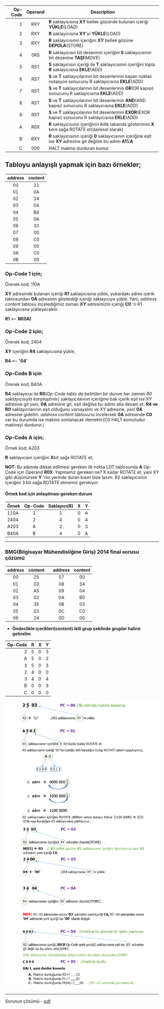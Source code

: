 |Op-Code | Operand  |Description|
|----:|:----:|---------|
| 1| RXY| **R** saklayıcısına **XY** bellek gözünde bulunan içeriği **YÜKLE**(LOAD)|
| 2| RXY| **R** saklayıcısına **XY**'yi **YÜKLE**(LOAD)|
| 3| RXY| **R** saklayıcısının içeriğini **XY** bellek gözüne **DEPOLA**(STORE)|
| 4| 0RS| **R** saklayıcısın bit deseninin içeriğini **S** saklayıcısının bit desenine **TAŞI**(MOVE) |
| 5| RST| **S** saklayıcısın içeriği ile **T** saklayıcısının içeriğini topla **R** saklayıcısına **EKLE**(ADD)|
| 6| RST| **S** ve **T** saklayıcılarının bit desenlerinin kayan noktalı notasyon sonucunu R saklayıcısına  **EKLE**(ADD)|
| 7| RST| **S** ve **T** saklayıcılarının bit desenlerinin **OR**(OR kapısı) sonucunu R saklayıcısına  **EKLE**(ADD)|
| 8| RST| **S** ve **T** saklayıcılarının bit desenlerinin **AND**(AND kapısı) sonucunu R saklayıcısına  **EKLE**(ADD)|
| 9| RST| **S** ve **T** saklayıcılarının bit desenlerinin **EXOR**(EXOR kapısı) sonucunu R saklayıcısına  **EKLE**(ADD)|
| A| R0X| **R** saklayıcısının içeriğinin ikilik tabanda gösterimini **X** kere sağa ROTATE et(dairesel olarak)|
| B| RXY| **R** saklayıcısının içeriği **0** saklayıcısının içeriğine eşit ise **XY** adresine git değilse bu adımı **ATLA**|
| C| 000| HALT makine durduran komut|

## Tabloyu anlayışlı yapmak için bazı örnekler;

|address|content|
|:-----:|:-----:|
|00 	| 11	|
|01 	| 0A	|
|02 	| 24	|
|03 	| 04	|
|04 	| B4	|
|05 	| 0A	|
|06 	| 33	|
|07 	| 00	|
|08 	| C0	|
|09 	| 00	|
|0A 	| C0	|
|0B 	| 00	|

### Op-Code 1 için;

Örenek kod; 110A

**XY** adresinde bulanan içeriği **R1** saklayıcısına yükle, yukardakı adres içerik tablosundan **0A** adresinin gösterdiği içeriği saklayıcıya yükle. Yani, *address content* tablosu incelediğimiz zaman **XY** adresimizin içeriği **C0** 'rı R1 saklayıcısna yükleyecektir.

**R1** <-- **M(0A)**  

### Op-Code 2 için;

Örenek kod; 2404

**XY** içeriğini **R4** saklayıcısına yükle,

**R4** <-- **'04'**

### Op-Code B için

Örenek kod; B40A

**R4** saklayıcısı ile **R0**(*Op-Code tablo da belirtilen bir durum her zaman R0 saklayıcısıyla karşılaştırılır*) saklayıcılarının içeriğine bak içerik eşit ise XY adresine git yani, **0A** adresine git, eşit değilse bu adımı atla devam et. **R4 ve R0** saklayıcılarının eşit olduğunu varsayalım ve XY adresine, yani **0A** adresine gidelim. *address content* tablosunu incelersek **0A** adresinde **C0** var bu durumda ise makine sonlanacak demektir(C0 HALT komutudur makineyi durdurur.)

### Op-Code A için;

Örnek kod; A203

**R** saklayıcısın içeriğini **X**bit sağa ROTATE et;

**NOT:** Bu adımda dikkat edilmesi gereken ilk nokta LDT tablosunda **A** Op-Code için Operand **R0X** .Yapmamız gereken ne? X kadar ROTATE et, yani XY gibi düşünürsek **Y** 'nin yerinde duran kısım bize lazım. R2 saklayıcısnın içeriğini 3 bit sağa ROTATE etmemiz gerekiyor.

#### Örnek kod için anlaşılması gereken durum 

Örnek|Op-Code |Saklayıcı(R)|X|Y|
-----|:------:|:---:|:----:|:---:|
110A |1 	  |	1   |     0|	A|
2404 |2 	  |	4   |     0|	4|
A203 |A 	  |	2   |     0|	3|
B40A |B 	  |	4   |     0|	A|


---------
### BMG(Bilgisayar Mühendisliğine Giriş) 2014 final sorusu çözümü

|address|content|	|address|content|
|:-----:|:-----:|---|:-----:|:-----:|
|00 	| 25	|	|07 	| 00	|
|01 	| 03	|	|08 	| 34	|
|02 	| A5	|	|09 	| 04	|
|03 	| 02	|	|0A 	| B0	|
|04 	| 35	|	|0B 	| 03	|
|05 	| 03	|	|0C 	| C0	|
|06 	| 24	|	|0D 	| 00	|


* **Öndeclikle içerikleri(content) ikili grup şeklinde gruplar haline getirelim**

Op-Code | R | X | Y |
-------:|---|---|---|
  	  2 | 5 | 0 | 3 |
  	  A | 5 | 0 | 2 |
  	  3 | 5 | 0 | 3 |
  	  2 | 4 | 0 | 0 |
  	  3 | 4 | 0 | 4 |
  	  B | 0 | 0 | 3 |
  	  C | 0 | 0 | 0 |

![](https://github.com/PAU-Projects/BMG/blob/master/img/img1.png)
![](https://github.com/PAU-Projects/BMG/blob/master/img/img2.png)
![](https://github.com/PAU-Projects/BMG/blob/master/img/img3.png)

----
Sorunun çözümü - [pdf](https://github.com/PAU-Projects/BMG/raw/master/doc/tr/BilgisayarMuhendisligineGirisFinalSoru.pdf)
